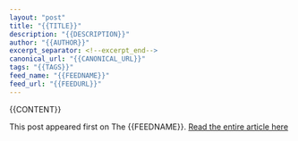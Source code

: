 ```yaml
---
layout: "post"
title: "{{TITLE}}"
description: "{{DESCRIPTION}}"
author: "{{AUTHOR}}"
excerpt_separator: <!--excerpt_end-->
canonical_url: "{{CANONICAL_URL}}"
tags: "{{TAGS}}"
feed_name: "{{FEEDNAME}}"
feed_url: "{{FEEDURL}}"
---
```


{{CONTENT}}

This post appeared first on The {{FEEDNAME}}. [Read the entire article here]({{CANONICAL_URL}})